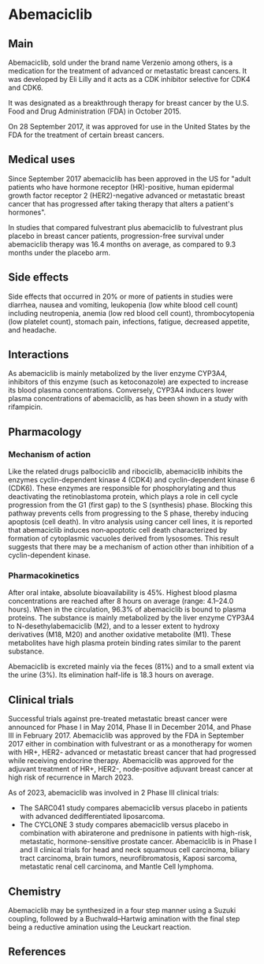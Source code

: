 # Abemaciclib


## Main



Abemaciclib, sold under the brand name Verzenio among others, is a medication for the treatment of advanced or metastatic breast cancers.  It was developed by Eli Lilly and it acts as a CDK inhibitor selective for CDK4 and CDK6.

It was designated as a breakthrough therapy for breast cancer by the U.S. Food and Drug Administration (FDA) in October 2015.

On 28 September 2017, it was approved for use in the United States by the FDA for the treatment of certain breast cancers.


## Medical uses

Since September 2017 abemaciclib has been approved in the US for "adult patients who have hormone receptor (HR)-positive, human epidermal growth factor receptor 2 (HER2)-negative advanced or metastatic breast cancer that has progressed after taking therapy that alters a patient's hormones".

In studies that compared fulvestrant plus abemaciclib to fulvestrant plus placebo in breast cancer patients, progression-free survival under abemaciclib therapy was 16.4 months on average, as compared to 9.3 months under the placebo arm.


## Side effects

Side effects that occurred in 20% or more of patients in studies were diarrhea, nausea and vomiting, leukopenia (low white blood cell count) including neutropenia, anemia (low red blood cell count), thrombocytopenia (low platelet count), stomach pain, infections, fatigue, decreased appetite, and headache.


## Interactions

As abemaciclib is mainly metabolized by the liver enzyme CYP3A4, inhibitors of this enzyme (such as ketoconazole) are expected to increase its blood plasma concentrations. Conversely, CYP3A4 inducers lower plasma concentrations of abemaciclib, as has been shown in a study with rifampicin.


## Pharmacology



### Mechanism of action

Like the related drugs palbociclib and ribociclib, abemaciclib inhibits the enzymes cyclin-dependent kinase 4 (CDK4) and cyclin-dependent kinase 6 (CDK6). These enzymes are responsible for phosphorylating and thus deactivating the retinoblastoma protein, which plays a role in cell cycle progression from the G1 (first gap) to the S (synthesis) phase. Blocking this pathway prevents cells from progressing to the S phase, thereby inducing apoptosis (cell death).
In vitro analysis using cancer cell lines, it is reported that abemaciclib induces non‐apoptotic cell death characterized by formation of cytoplasmic vacuoles derived from lysosomes. This result suggests that there may be a mechanism of action other than inhibition of a cyclin-dependent kinase.


### Pharmacokinetics

After oral intake, absolute bioavailability is 45%. Highest blood plasma concentrations are reached after 8 hours on average (range: 4.1–24.0 hours). When in the circulation, 96.3% of abemaciclib is bound to plasma proteins. The substance is mainly metabolized by the liver enzyme CYP3A4 to N-desethylabemaciclib (M2), and to a lesser extent to hydroxy derivatives (M18, M20) and another oxidative metabolite (M1). These metabolites have high plasma protein binding rates similar to the parent substance.

Abemaciclib is excreted mainly via the feces (81%) and to a small extent via the urine (3%). Its elimination half-life is 18.3 hours on average.


## Clinical trials

Successful trials against pre-treated metastatic breast cancer were announced for Phase I in May 2014, Phase II in December 2014, and Phase III in February 2017.  Abemaciclib was approved by the FDA in September 2017 either in combination with fulvestrant or as a monotherapy for women with HR+, HER2- advanced or metastatic breast cancer that had progressed while receiving endocrine therapy. Abemaciclib was approved for the adjuvant treatment of HR+, HER2-, node-positive adjuvant breast cancer at high risk of recurrence in March 2023.

As of 2023, abemaciclib was involved in 2 Phase III clinical trials:

- The SARC041 study compares abemaciclib versus placebo in patients with advanced dedifferentiated liposarcoma.
- The CYCLONE 3 study compares abemaciclib versus placebo in combination with abiraterone and prednisone in patients with high-risk, metastatic, hormone-sensitive prostate cancer.
Abemaciclib is in Phase I and II clinical trials for head and neck squamous cell carcinoma, biliary tract carcinoma, brain tumors, neurofibromatosis, Kaposi sarcoma, metastatic renal cell carcinoma, and Mantle Cell lymphoma.


## Chemistry

Abemaciclib may be synthesized in a four step manner using a Suzuki coupling, followed by a Buchwald–Hartwig amination with the final step being a reductive amination using the Leuckart reaction.


## References


